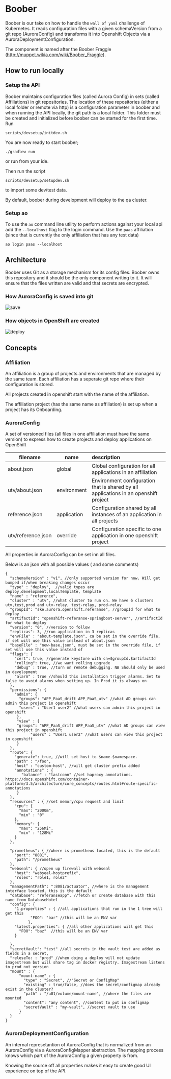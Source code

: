 # Boober

Boober is our take on how to handle the `wall of yaml` challenge of Kubernetes. It reads configuration files with a given
schemaVersion from a git repo (AuroraConfig) and transforms it into Openshift Objects via a AuroraDeploymentConfiguration.

The component is named after the Boober Fraggle (http://muppet.wikia.com/wiki/Boober_Fraggle). 

## How to run locally

### Setup the API

Boober maintains configuration files (called Aurora Config) in sets (called Affiliations) in git repositories. The 
location of these repositories (either a local folder or remote via http) is a configuration parameter in boober and
when running the API locally, the git path is a local folder. This folder must be created and initialized before
boober can be started for the first time. Run

    scripts/devsetup/initdev.sh
   
You are now ready to start boober;    

    ./gradlew run

or run from your ide.

Then run the script 

    scripts/devsetup/setupdev.sh
     
to import some dev/test data.

By default, boober during development will deploy to the qa cluster.


### Setup ao

To use the ```ao``` command line utility to perform actions against your local api add the ```--localhost``` flag to
the login command. Use the ```paas``` affiliation (since that is currently the only affiliation that has any test
data)

    ao login paas --localhost


## Architecture

Boober uses Git as a storage mechanism for its config files. Boober owns this repository and it should be the only
component writing to it. It will ensure that the files written are valid and that secrets are encrypted.

### How AuroraConfig is saved into git
![save](docs/images/boober.png "Save AuroraConfig")


### How objects in OpenShift are created
![deploy](docs/images/boober-deploy.png "Deploy application")

## Concepts

### Affiliation
An affiliation is a group of projects and environments that are managed by the same team. Each affiliation has a
seperate git repo where their configuration is stored.

All projects created in openshift start with the name of the affiliation.

The affiliation project (has the same name as affiliation) is set up when a project has its Onboarding.

### AuroraConfig
A set of versioned files (all files in one affiliation must have the same version) to express how to create projects
and deploy applications on OpenShift

filename           | name          | description  
-------------------|---------------|:-----------------------------------------------------------------
about.json         | global        | Global configuration for all applications in an affiliation
utv/about.json     | environment   | Environment configuration that is shared by all applications in an openshift project
reference.json     | application   | Configuration shared by all instances of an application in all projects
utv/reference.json | override      | Configuration specific to one application in one openshift project

All properties in AuroraConfig can be set inn all files.

Below is an json with all possible values ( and some comments)
```
{
  "schemaVersion" : "v1", //only supported version for now. Will get bumped if/when breaking changes occur
  "type" : "deploy",  //valid types are deploy,development,localTemplate, template
  "name" : "reference",
  "cluster" : "utv", //what cluster to run on. We have 6 clusters utv,test,prod and utv-relay, test-relay, prod-relay
  "groupId": "ske.aurora.openshift.referanse", //groupId for what to deploy
  "artifactId": "openshift-referanse-springboot-server", //artifactId for what to deploy
  "version": "0", //version to follow
  "replicas": 3, //run application in 3 replicas
  "envFile" : "about-template.json", ca be set in the override file, if set will use this value instead of about.json
  "baseFile" : "new-base.json", must be set in the override file, if set will use this value instead of 
  "flags": {
    "cert": true, //generate keystore with cn=$groupId.$artifactId
    "rolling": true, //we want rolling upgrade
    "debug" : true, //turn on remote debugging. NB Should only be used in development
    "alarm" : true //should this installation trigger alarms. Set to false to avoid alarms when setting up. In Prod it is always on
  },
  "permissions": {
    "admin": {
      "groups": "APP_PaaS_drift APP_PaaS_utv" //what AD groups can admin this project in openshift
      "users" : "User1 user2" //what users can admin this project in openshift
     },
     "view" : {
     "groups": "APP_PaaS_drift APP_PaaS_utv" //what AD groups can view this project in openshift
           "users" : "User1 user2" //what users can view this project in openshift
     }
  },
  "route": {
    "generate": true, //will set host to $name-$namespace.
    "path" : "/foo",
    "host" : "custom-host", //will get cluster prefix added
    "annotations" : {
       "balance" : "lastconn" //set haproxy annotations. https://docs.openshift.com/container-platform/3.5/architecture/core_concepts/routes.html#route-specific-annotations
     }
  },
  "resources" : { //set memory/cpu request and limit
    "cpu": {
      "max": "2000m",
      "min" : "0"
    },
    "memory": {
      "max": "256Mi",
      "min" : "128Mi"
    }
  },

  "prometheus": { //where is prometheus located, this is the default
    "port": "8081",
    "path": "/prometheus"
  },
  "webseal": { //open up firewall with webseal
    "host": "webseal-hostprefix",
    "roles": "role1, role2"
  },
  "managementPath": ":8081/actuator", //where is the management interface located, this is the default
  "database": "referanseapp", //fetch or create database with this name from DatabaseHotel
  "config": {
    "1.properties" : { //all applications that run in the 1 tree will get this
           "FOO": "bar" //this will be an ENV var
          },
    "latest.properties": { //all other applications will get this
      "FOO": "baz"  //this will be an ENV var
    }

  },
  "secretVault": "test" //all secrets in the vault test are added as fields in a secret,
  "releseTo: : "prod" //when doing a deploy will not update imagestream but will share tag in docker registry. Imagestream listens to prod not version
  "mount" : {
      "mount-name" : {
        "type" : "Secret", //"Secret or ConfigMap"
        "existing" : true/false, //does the secret/configmap already exist in the cluster?
        "path" : "/u01/volume/mount-name", //where the files are mounted
        "content": "any content", //content to put in configmap
        "secretVault" : "my-vault", //secret vault to use
      }
  }
}

```

### AuroraDeploymentConfiguration
An internal represetantion of AuroraConfig that is normalized from an AuroraConfig via a AuroraConfigMapper abstraction.
The mapping process knows which part of the AuroraConfig a given property is from.

Knowing the source off all properties makes it easy to create good UI experience on top of the API.
